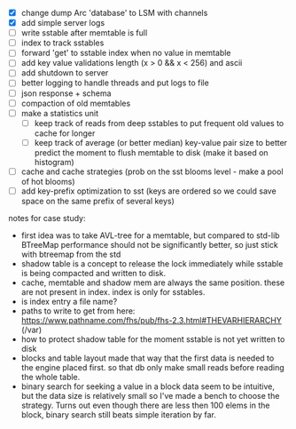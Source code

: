 - [x] change dump Arc 'database' to LSM with channels
- [x] add simple server logs
- [ ] write sstable after memtable is full
- [ ] index to track sstables
- [ ] forward 'get' to sstable index when no value in memtable
- [ ] add key value validations length (x > 0 && x < 256) and ascii
- [ ] add shutdown to server
- [ ] better logging to handle threads and put logs to file
- [ ] json response + schema
- [ ] compaction of old memtables
- [ ] make a statistics unit
  - [ ] keep track of reads from deep sstables to put frequent old values to cache for longer
  - [ ] keep track of average (or better median) key-value pair size to better predict the moment to flush memtable to disk (make it based on histogram)
- [ ] cache and cache strategies (prob on the sst blooms level - make a pool of hot blooms)
- [ ] add key-prefix optimization to sst (keys are ordered so we could save space on the same prefix of several keys)

notes for case study:
- first idea was to take AVL-tree for a memtable, but compared to std-lib BTreeMap performance should not be significantly better, so just stick with btreemap from the std
- shadow table is a concept to release the lock immediately while sstable is being compacted and written to disk.
- cache, memtable and shadow mem are always the same position. these are not present in index. index is only for sstables.
- is index entry a file name?
- paths to write to get from here: https://www.pathname.com/fhs/pub/fhs-2.3.html#THEVARHIERARCHY (/var)
- how to protect shadow table for the moment sstable is not yet written to disk
- blocks and table layout made that way that the first data is needed to the engine placed first. so that db only make small reads before reading the whole table.
- binary search for seeking a value in a block data seem to be intuitive, but the data size is relatively small so I've made a bench to choose the strategy. Turns out even though there are less then 100 elems in the block, binary search still beats simple iteration by far.

